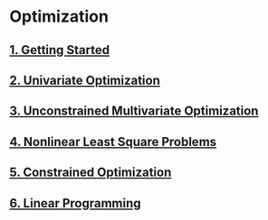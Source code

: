 # Optimization

## [1.  Getting Started](https://github.com/nickovchinnikov/NumericalPython/blob/master/5%20Optimization/1%20Getting%20Started.ipynb)

## [2. Univariate Optimization](https://github.com/nickovchinnikov/NumericalPython/blob/master/5%20Optimization/2%20Univariate%20Optimization.ipynb)

## [3. Unconstrained Multivariate Optimization](https://github.com/nickovchinnikov/NumericalPython/blob/master/5%20Optimization/3%20Unconstrained%20Multivariate%20Optimization.ipynb)

## [4. Nonlinear Least Square Problems](https://github.com/nickovchinnikov/NumericalPython/blob/master/5%20Optimization/4%20Nonlinear%20Least%20Square%20Problems.ipynb)

## [5. Constrained Optimization](https://github.com/nickovchinnikov/NumericalPython/blob/master/5%20Optimization/5%20Constrained%20Optimization.ipynb)

## [6. Linear Programming](https://github.com/nickovchinnikov/NumericalPython/blob/master/5%20Optimization/6%20Linear%20Programming.ipynb)
